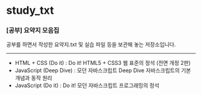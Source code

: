 # study_txt
### [공부] 요약지 모음집

공부를 하면서 작성한 요약지.txt 및 실습 파일 등을 보관해 놓는 저장소입니다.

---

- HTML + CSS (Do it) : Do it! HTML5 + CSS3 웹 표준의 정석 (전면 개정 2판)
- JavaScript (Deep Dive) : 모던 자바스크립트 Deep Dive 자바스크립트의 기본 개념과 동작 원리
- JavaScript (Do it) : Do it! 모던 자바스크립트 프로그래밍의 정석
